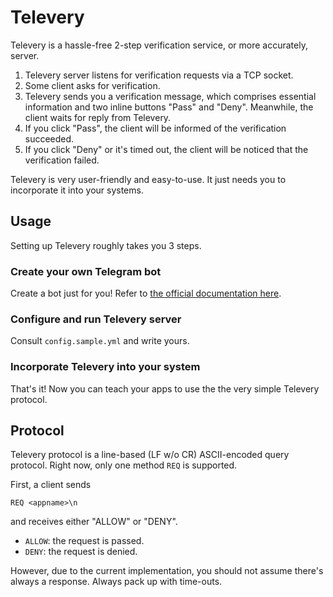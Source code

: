# Televery

Televery is a hassle-free 2-step verification service, or more
accurately, server.

1. Televery server listens for verification requests via a TCP socket.
2. Some client asks for verification.
3. Televery sends you a verification message, which comprises
   essential information and two inline buttons "Pass" and "Deny".
   Meanwhile, the client waits for reply from Televery.
4. If you click "Pass", the client will be informed of the
   verification succeeded.
5. If you click "Deny" or it's timed out, the client will be noticed
   that the verification failed.

Televery is very user-friendly and easy-to-use. It just needs you to
incorporate it into your systems.

## Usage

Setting up Televery roughly takes you 3 steps.

### Create your own Telegram bot

Create a bot just for you! Refer to [the official documentation here](https://core.telegram.org/bots#3-how-do-i-create-a-bot).

### Configure and run Televery server

Consult `config.sample.yml` and write yours.

### Incorporate Televery into your system

That's it! Now you can teach your apps to use the the very simple
Televery protocol.

## Protocol

Televery protocol is a line-based (LF w/o CR) ASCII-encoded query
protocol.  Right now, only one method `REQ` is supported.

First, a client sends
```
REQ <appname>\n
```
and receives either "ALLOW" or "DENY".

* `ALLOW`: the request is passed.
* `DENY`: the request is denied.

However, due to the current implementation, you should not assume
there's always a response. Always pack up with time-outs.
